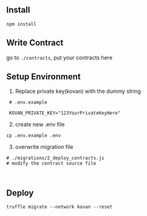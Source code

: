 ## Install
```
npm install
```

## Write Contract
go to `./contracts`, put your contracts here


## Setup Environment
1. Replace private key(kovan) with the dummy string

```
 # .env.example

 KOVAN_PRIVATE_KEY="123YourPrivateKeyHere"

```
2. create new .env file
```
cp .env.example .env
```
3. overwrite migration file
```
# ./migrations/2_deploy_contracts.js
# modify the contract source file



```

## Deploy
```
truffle migrate --network kovan --reset
```


